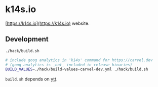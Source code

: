 # k14s.io

[https://k14s.io](https://k14s.io) website.

## Development

```bash
./hack/build.sh

# include goog analytics in 'k14s' command for https://carvel.dev
# (goog analytics is _not_ included in release binaries)
BUILD_VALUES=./hack/build-values-carvel-dev.yml ./hack/build.sh
```

`build.sh` depends on [ytt](https://github.com/k14s/ytt).
